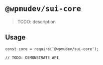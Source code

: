 # `@wpmudev/sui-core`

> TODO: description

## Usage

```
const core = require('@wpmudev/sui-core');

// TODO: DEMONSTRATE API
```
